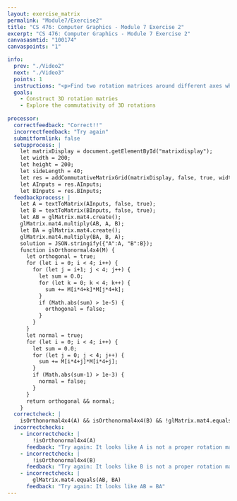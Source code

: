 ```yaml
---
layout: exercise_matrix
permalink: "Module7/Exercise2"
title: "CS 476: Computer Graphics - Module 7 Exercise 2"
excerpt: "CS 476: Computer Graphics - Module 7 Exercise 2"
canvasasmtid: "100174"
canvaspoints: "1"

info:
  prev: "./Video2"
  next: "./Video3"
  points: 1
  instructions: "<p>Find two rotation matrices around different axes which lead to different results when applied in a different order</p><div id = \"matrixdisplay\"></div>"
  goals:
    - Construct 3D rotation matries
    - Explore the commutativity of 3D rotations
    
processor:  
  correctfeedback: "Correct!!" 
  incorrectfeedback: "Try again"
  submitformlink: false
  setupprocess: |
    let matrixDisplay = document.getElementById("matrixdisplay");
    let width = 200;
    let height = 200;
    let sideLength = 40;
    let res = addCommutativeMatrixGrid(matrixDisplay, false, true, width, height, sideLength, glMatrix.mat4.create(), glMatrix.mat4.create(), shaderPath, meshesPath);
    let AInputs = res.AInputs;
    let BInputs = res.BInputs;
  feedbackprocess: | 
    let A = textToMatrix(AInputs, false, true);
    let B = textToMatrix(BInputs, false, true);
    let AB = glMatrix.mat4.create();
    glMatrix.mat4.multiply(AB, A, B);
    let BA = glMatrix.mat4.create();
    glMatrix.mat4.multiply(BA, B, A);
    solution = JSON.stringify({"A":A, "B":B});
    function isOrthonormal4x4(M) {
      let orthogonal = true;
      for (let i = 0; i < 4; i++) {
        for (let j = i+1; j < 4; j++) {
          let sum = 0.0;
          for (let k = 0; k < 4; k++) {
            sum += M[i*4+k]*M[j*4+k];
          }
          if (Math.abs(sum) > 1e-5) {
            orthogonal = false;
          }
        }
      }
      let normal = true;
      for (let i = 0; i < 4; i++) {
        let sum = 0.0;
        for (let j = 0; j < 4; j++) {
          sum += M[i*4+j]*M[i*4+j];
        }
        if (Math.abs(sum-1) > 1e-3) {
          normal = false;
        }
      }
      return orthogonal && normal;
    }
  correctcheck: |
    isOrthonormal4x4(A) && isOrthonormal4x4(B) && !glMatrix.mat4.equals(AB, BA)
  incorrectchecks:
    - incorrectcheck: |
        !isOrthonormal4x4(A)
      feedback: "Try again: It looks like A is not a proper rotation matrix!</p>"    
    - incorrectcheck: |
        !isOrthonormal4x4(B)
      feedback: "Try again: It looks like B is not a proper rotation matrix!"   
    - incorrectcheck: |
        glMatrix.mat4.equals(AB, BA)
      feedback: "Try again: It looks like AB = BA"  
---
```

